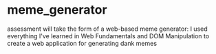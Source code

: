 # meme_generator
assessment will take the form of a web-based meme generator: I used everything I've learned in Web Fundamentals and DOM Manipulation to create a web application for generating dank memes
